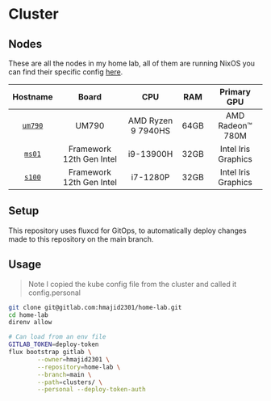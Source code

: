 # Cluster

## Nodes

These are all the nodes in my home lab, all of them are running NixOS you can find their specific config
[here](https://gitlab.com/hmajid2301/dotfiles).

|   Hostname                                                                                                                                                    |            Board                                          |               CPU                                              |  RAM        |         Primary GPU        |
| :---------:                                                                                                                                                   | :-------------------------:                               | :----------------------------:                                 | :---:       | :-------------------------:|
| [`um790`](https://gitlab.com/hmajid2301/dotfiles/-/blob/main/systems/x86_64-linux/um790/default.nix?ref_type=heads)                                           |  UM790                                                    |  AMD Ryzen 9 7940HS                                            | 64GB        | AMD Radeon™ 780M           |
| [`ms01`](https://gitlab.com/hmajid2301/dotfiles/-/blob/main/systems/x86_64-linux/ms01/default.nix?ref_type=heads)                                             | Framework 12th Gen Intel                                  |  i9-13900H                                                     | 32GB        | Intel Iris Graphics        |
| [`s100`](https://gitlab.com/hmajid2301/dotfiles/-/blob/main/systems/x86_64-linux/s100/default.nix?ref_type=heads)                                             | Framework 12th Gen Intel                                  |  i7-1280P                                                      | 32GB        | Intel Iris Graphics        |
## Setup

This repository uses fluxcd for GitOps, to automatically deploy changes made to this repository on the main branch.

## Usage

> Note I copied the kube config file from the cluster and called it config.personal

```bash
git clone git@gitlab.com:hmajid2301/home-lab.git
cd home-lab
direnv allow

# Can load from an env file
GITLAB_TOKEN=deploy-token
flux bootstrap gitlab \
        --owner=hmajid2301 \
        --repository=home-lab \
        --branch=main \
        --path=clusters/ \
        --personal --deploy-token-auth

```

